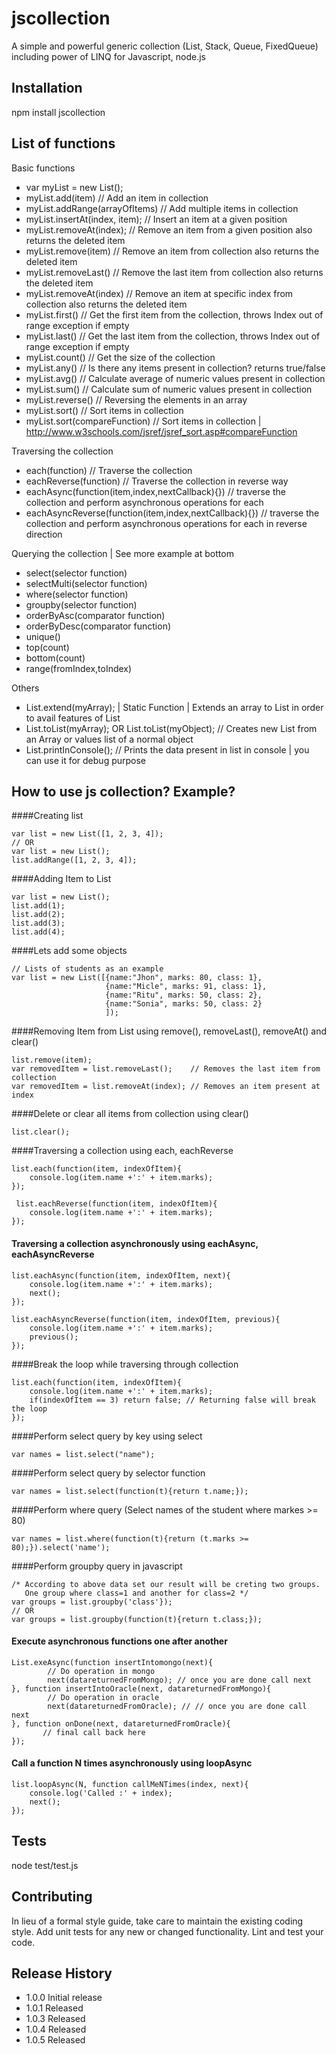 # jscollection
A simple and powerful generic collection (List, Stack, Queue, FixedQueue) including power of LINQ for Javascript, node.js

## Installation

  npm install jscollection
  
## List of functions

Basic functions
   
  * var myList = new List();
  * myList.add(item)               // Add an item in collection
  * myList.addRange(arrayOfItems)  // Add multiple items in collection
  * myList.insertAt(index, item);  // Insert an item at a given position
  * myList.removeAt(index);        // Remove an item from a given position also returns the deleted item
  * myList.remove(item)            // Remove an item from collection also returns the deleted item
  * myList.removeLast()            // Remove the last item from collection also returns the deleted item
  * myList.removeAt(index)         // Remove an item at specific index from collection also returns the deleted item
  * myList.first()                 // Get the first item from the collection, throws Index out of range exception if empty
  * myList.last()                  // Get the last item from the collection, throws Index out of range exception if empty
  * myList.count()                 // Get the size of the collection
  * myList.any()                   // Is there any items present in collection? returns true/false
  * myList.avg()                   // Calculate average of numeric values present in collection
  * myList.sum()                   // Calculate sum of numeric values present in collection
  * myList.reverse()               // Reversing the elements in an array
  * myList.sort()                  // Sort items in collection
  * myList.sort(compareFunction)   // Sort items in collection | http://www.w3schools.com/jsref/jsref_sort.asp#compareFunction

Traversing the collection

  * each(function)                 // Traverse the collection
  * eachReverse(function)          // Traverse the collection in reverse way
  * eachAsync(function(item,index,nextCallback){}) // traverse the collection and perform asynchronous operations for each
  * eachAsyncReverse(function(item,index,nextCallback){}) // traverse the collection and perform asynchronous operations for each in reverse direction

Querying the collection | See more example at bottom

  * select(selector function)
  * selectMulti(selector function)
  * where(selector function)
  * groupby(selector function)
  * orderByAsc(comparator function)
  * orderByDesc(comparator function)
  * unique()
  * top(count)
  * bottom(count)
  * range(fromIndex,toIndex)

Others

  * List.extend(myArray); | Static Function | Extends an array to List in order to avail features of List
  * List.toList(myArray); OR List.toList(myObject); // Creates new List from an Array or values list of a normal object
  * List.printInConsole(); // Prints the data present in list in console | you can use it for debug purpose

## How to use js collection? Example?

####Creating list

    var list = new List([1, 2, 3, 4]); 
    // OR
    var list = new List();
    list.addRange([1, 2, 3, 4]);

####Adding Item to List

    var list = new List();
    list.add(1);
    list.add(2);
    list.add(3);
    list.add(4);

####Lets add some objects

    // Lists of students as an example
    var list = new List([{name:"Jhon", marks: 80, class: 1}, 
                         {name:"Micle", marks: 91, class: 1}, 
                         {name:"Ritu", marks: 50, class: 2},
                         {name:"Sonia", marks: 50, class: 2}
                         ]);
                         
####Removing Item from List using remove(), removeLast(), removeAt() and clear()

    list.remove(item);
    var removedItem = list.removeLast();    // Removes the last item from collection
    var removedItem = list.removeAt(index); // Removes an item present at index

####Delete or clear all items from collection using clear()

    list.clear();

####Traversing a collection using each, eachReverse

    list.each(function(item, indexOfItem){
        console.log(item.name +':' + item.marks);
    });
    
     list.eachReverse(function(item, indexOfItem){
        console.log(item.name +':' + item.marks);
    });

#### Traversing a collection asynchronously using eachAsync, eachAsyncReverse

    list.eachAsync(function(item, indexOfItem, next){
        console.log(item.name +':' + item.marks);
        next();
    });
    
    list.eachAsyncReverse(function(item, indexOfItem, previous){
        console.log(item.name +':' + item.marks);
        previous();
    });
    
####Break the loop while traversing through collection

    list.each(function(item, indexOfItem){
        console.log(item.name +':' + item.marks);
        if(indexOfItem == 3) return false; // Returning false will break the loop
    });
    
####Perform select query by key using select

    var names = list.select("name");
        
####Perform select query by selector function

    var names = list.select(function(t){return t.name;});

####Perform where query (Select names of the student where markes >= 80)

    var names = list.where(function(t){return (t.marks >= 80);}).select('name');
    
####Perform groupby query in javascript

    /* According to above data set our result will be creting two groups. 
       One group where class=1 and another for class=2 */
    var groups = list.groupby('class'}); 
    // OR
    var groups = list.groupby(function(t){return t.class;});
    
#### Execute asynchronous functions one after another

    List.exeAsync(function insertIntomongo(next){
            // Do operation in mongo
            next(datareturnedFromMongo); // once you are done call next
    }, function insertIntoOracle(next, datareturnedFromMongo){
            // Do operation in oracle
            next(datareturnedFromOracle); // // once you are done call next
    }, function onDone(next, datareturnedFromOracle){
           // final call back here
    });
        
#### Call a function N times asynchronously using loopAsync
    
    list.loopAsync(N, function callMeNTimes(index, next){
        console.log('Called :' + index);
        next();
    });
       
## Tests

  node test/test.js

## Contributing

In lieu of a formal style guide, take care to maintain the existing coding style.
Add unit tests for any new or changed functionality. Lint and test your code.

## Release History

* 1.0.0 Initial release
* 1.0.1 Released
* 1.0.3 Released
* 1.0.4 Released
* 1.0.5 Released